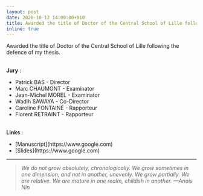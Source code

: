 ```yaml
---
layout: post
date: 2020-10-12 14:00:00+010
title: Awarded the title of Doctor of the Central School of Lille following the defence of my thesis.
inline: true
---
```


Awarded the title of Doctor of the Central School of Lille following the defence of my thesis.

<br>**Jury** :
<ul>
    <li>Patrick BAS - Director</li>
    <li>Marc CHAUMONT - Examinator</li>
    <li>Jean-Michel MOREL - Examinator</li>
    <li>Wadih SAWAYA - Co-Director</li>
    <li>Caroline FONTAINE - Rapporteur</li>
    <li>Florent RETRAINT - Rapporteur</li>
</ul>

<br>**Links** : 
<ul>
    <li>[Manuscript](https://www.google.com)</li>
    <li>[Slides](https://www.google.com)</li>
</ul>

***

> *We do not grow absolutely, chronologically. We grow sometimes in one dimension, and not in another, unevenly. We grow partially. We are relative. We are mature in one realm, childish in another.*
> *—Anais Nin*